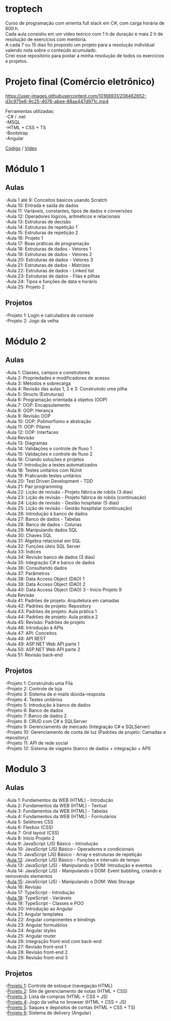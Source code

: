 # troptech
Curso de programação com ementa full stack em C#, com carga horária de 600 h.  
Cada aula consistiu em um vídeo teórico com 1 h de duração e mais 2 h de resolução de exercícios com mentoria.  
A cada 7 ou 15 dias foi proposto um projeto para a resolução individual valendo nota sobre o conteúdo acumulado.  
Criei esse repositório para postar a minha resolução de todos os exercícios e projetos.  
  
# Projeto final (Comércio eletrônico)  
https://user-images.githubusercontent.com/10168931/208462652-d3c975e6-9c25-4076-abee-88aa447d971c.mp4
  
Ferramentas utilizadas:  
-C# / .net  
-MSQL  
-HTML + CSS + TS  
-Bootstrap  
-Angular  
  
[Código](https://github.com/lauterjung/troptech/tree/main/Projeto_Final/TropPizza) / [Vídeo](https://lauterjung.github.io/troppizza/troppizza.mp4)  
  
# Módulo 1
## Aulas
-Aula 1 até 9: Conceitos básicos usando Scratch  
-Aula 10: Entrada e saída de dados  
-Aula 11: Variáveis, constantes, tipos de dados e conversões  
-Aula 12: Operadores lógicos, aritméticos e relacionais  
-Aula 13: Estruturas de decisão  
-Aula 14: Estruturas de repetição 1  
-Aula 15: Estruturas de repetição 2  
-Aula 16: Projeto 1  
-Aula 17: Boas práticas de programação  
-Aula 18: Estruturas de dados - Vetores 1  
-Aula 19: Estruturas de dados - Vetores 2  
-Aula 20: Estruturas de dados - Vetores 3  
-Aula 21: Estruturas de dados - Matrizes  
-Aula 22: Estruturas de dados - Linked list  
-Aula 23: Estruturas de dados - Filas e pilhas  
-Aula 24: Tipos e funções de data e horário  
-Aula 25: Projeto 2  

## Projetos
-Projeto 1: Login e calculadora de console  
-Projeto 2: Jogo da velha  

# Módulo 2
## Aulas
-Aula 1: Classes, campos e construtores  
-Aula 2: Propriedades e modificadores de acesso  
-Aula 3: Métodos e sobrecarga  
-Aula 4: Revisão das aulas 1, 2 e 3: Construíndo uma pilha  
-Aula 5: Structs (Estruturas)  
-Aula 6: Programação orientada à objetos (OOP)  
-Aula 7: OOP: Encapsulamento  
-Aula 8: OOP: Herança  
-Aula 9: Revisão OOP  
-Aula 10: OOP: Polimorfismo e abstração  
-Aula 11: OOP: Pilares  
-Aula 12: OOP: Interfaces  
-Aula Revisão  
-Aula 13: Diagramas  
-Aula 14: Validações e controle de fluxo 1   
-Aula 15: Validações e controle de fluxo 2  
-Aula 16: Criando soluções e projetos  
-Aula 17: Introdução a testes automatizados  
-Aula 18: Testes unitários com NUnit  
-Aula 19: Praticando testes unitários  
-Aula 20: Test Driven Development - TDD  
-Aula 21: Pair programming  
-Aula 22: Lição de revisão - Projeto fábrica de robôs (3 dias)  
-Aula 23: Lição de revisão - Projeto fábrica de robôs (continuação)  
-Aula 24: Lição de revisão - Gestão hospitalar (5 dias)  
-Aula 25: Lição de revisão - Gestão hospitalar (continuação)  
-Aula 26: Introdução à banco de dados  
-Aula 27: Banco de dados - Tabelas  
-Aula 28: Banco de dados - Colunas  
-Aula 29: Manipulando dados SQL  
-Aula 30: Chaves SQL  
-Aula 31: Álgebra relacional em SQL  
-Aula 32: Funções úteis SQL Server  
-Aula 33: Índices  
-Aula 34: Revisão banco de dados (3 dias)  
-Aula 35: Integração C# e banco de dados  
-Aula 36: Consultando dados  
-Aula 37: Parâmetros  
-Aula 38: Data Access Object (DAO) 1  
-Aula 39: Data Access Object (DAO) 2  
-Aula 40: Data Access Object (DAO) 3 - Início Projeto 9   
-Aula Revisão  
-Aula 41: Padrões de projeto: Arquitetura em camadas  
-Aula 42: Padrões de projeto: Repository  
-Aula 43: Padrões de projeto: Aula prática 1  
-Aula 44: Padrões de projeto: Aula prática 2  
-Aula 45: Revisão: Padrões de projeto  
-Aula 46: Introdução à APIs  
-Aula 47: API: Conceitos  
-Aula 48: API REST  
-Aula 49: ASP.NET Web API parte 1  
-Aula 50: ASP.NET Web API parte 2  
-Aula 51: Revisão back-end  
  
## Projetos
-Projeto 1: Construíndo uma Fila  
-Projeto 2: Controle de loja  
-Projeto 3: Sistema de e-mails dúvida-resposta  
-Projeto 4: Testes unitários  
-Projeto 5: Introdução à banco de dados  
-Projeto 6: Banco de dados  
-Projeto 7: Banco de dados 2  
-Projeto 8: CRUD com C# e SQLServer    
-Projeto 9: Gerenciamento de mercado (Integração C# e SQLServer)  
-Projeto 10: Gerenciamento de conta de luz (Padrões de projeto: Camadas e repository)  
-Projeto 11: API de rede social  
-Projeto 12: Sistema de viagens (banco de dados + integração + API)  

# Modulo 3
## Aulas
-Aula 1: Fundamentos da WEB (HTML) - Introdução  
-Aula 2: Fundamentos da WEB (HTML) - Textual  
-Aula 3: Fundamentos da WEB (HTML) - Tabelas  
-Aula 4: Fundamentos da WEB (HTML) - Formulários  
-Aula 5: Seletores CSS  
-Aula 6: Flexbox (CSS)  
-Aula 7: Grid layout (CSS)  
-Aula 8: Início Projeto 2  
-Aula 9: JavaScript (JS) Básico - Introdução  
-Aula 10: JavaScript (JS) Básico - Operadores e condicionais  
-Aula 11: JavaScript (JS) Básico - Array e estruturas de repetição  
-[Aula 12](https://lauterjung.github.io/chronometer): JavaScript (JS) Básico - Funções e intervalo de tempo  
-Aula 13: JavaScript (JS) - Manipulando o DOM: Introdução e eventos  
-Aula 14: JavaScript (JS) - Manipulando o DOM: Event bubbling, criando e removendo elementos  
-[Aula 15](https://lauterjung.github.io/local-storage-registration): JavaScript (JS) - Manipulando o DOM: Web Storage  
-Aula 16: Revisão  
-Aula 17: TypeScript - Introdução  
-[Aula 18](https://lauterjung.github.io/list-registration): TypeScript - Variáveis  
-Aula 19: TypeScript - Classes e POO  
-Aula 20: Introdução ao Angular  
-Aula 21: Angular templates  
-Aula 22: Angular componentes e bindings  
-Aula 23: Angular formulários  
-Aula 24: Angular styles  
-Aula 25: Angular router  
-Aula 26: Integração front-end com back-end  
-Aula 27: Revisão front-end 1  
-Aula 28: Revisão front-end 2  
-Aula 29: Revisão front-end 3  
  
## Projetos
-[Projeto 1](https://lauterjung.github.io/html-navigation/): Controle de estoque (navegação HTML)  
-[Projeto 2](https://lauterjung.github.io/grade-table/): Site de gerenciamento de notas (HTML + CSS)  
-[Projeto 3](https://lauterjung.github.io/shopping-list/): Lista de compras (HTML + CSS + JS)   
-[Projeto 4](https://lauterjung.github.io/tic-tac-toe/): Jogo da velha no browser (HTML + CSS + JS)  
-[Projeto 5](https://lauterjung.github.io/bank-accounts/): Saques e depósitos de contas (HTML + CSS + TS)  
-[Projeto 6](https://lauterjung.github.io/status-delivery/): Sistema de delivery (Angular)  
